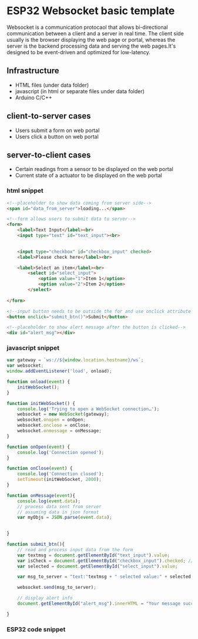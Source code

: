 # ESP32 Websocket basic template

Websocket is a communication protocaol that allows bi-directional communication between a client and a server in real time. The client side usually is the browser displaying the web page or portal, whereas the server is the backend processing data and serving the web pages.It's designed to be event-driven and optimized for low-latency. 

## Infrastructure
- HTML files (under data folder)
- javascript (in html or separate files under data folder)
- Arduino C/C++

## client-to-server cases
- Users submit a form on web portal
- Users click a button on web portal

## server-to-client cases
- Certain readings from a sensor to be displayed on the web portal
- Current state of a actuator to be displayed on the web portal

### html snippet
```html
<!--placeholder to show data coming from server side-->
<span id="data_from_server">loading...</span>

<!--form allows users to submit data to server-->
<form>
    <label>Text Input</label><br>
    <input type="text" id="text_input"><br>

    
    <input type="checkbox" id="checkbox_input" checked>
    <label>Please check here</label><br>

    <label>Select an item</label><br>
        <select id="select_input">
            <option value="1">Item 1</option>
            <option value="2">Item 2</option>
        </select>
    
</form>

<!--input button needs to be outside the for and use onclick attribute to trigger javascript function-->
<button onclick="submit_btn()">Submit</button>

<!--placeholder to show alert message after the button is clicked-->
<div id="alert_msg"></div>

```

### javascript snippet
```js
var gateway = `ws://${window.location.hostname}/ws`;
var websocket;
window.addEventListener('load', onload);

function onload(event) {
    initWebSocket();
}

function initWebSocket() {
    console.log('Trying to open a WebSocket connection…');
    websocket = new WebSocket(gateway);
    websocket.onopen = onOpen;
    websocket.onclose = onClose;
    websocket.onmessage = onMessage;
}

function onOpen(event) {
    console.log('Connection opened');
}

function onClose(event) {
    console.log('Connection closed');
    setTimeout(initWebSocket, 2000);
}

function onMessage(event){
    console.log(event.data);
    // process data sent from server
    // assuming data in json format
    var myObjs = JSON.parse(event.data);
    

}

function submit_btn(){
    // read and process input data from the form
    var textmsg = document.getElementById("text_input").value;
    var isCheck = document.getElementById("checkbox_input").checked; // return true if checked, false if unchecked
    var selected = document.getElementById("select_input").value;

    var msg_to_server = "text:"textmsg + " selected value:" + selected;

    websocket.send(msg_to_server);

    // display alert info 
    document.getElementById("alert_msg").innerHTML = "Your message successfully sent!";

}
```

### ESP32 code snippet
```

```